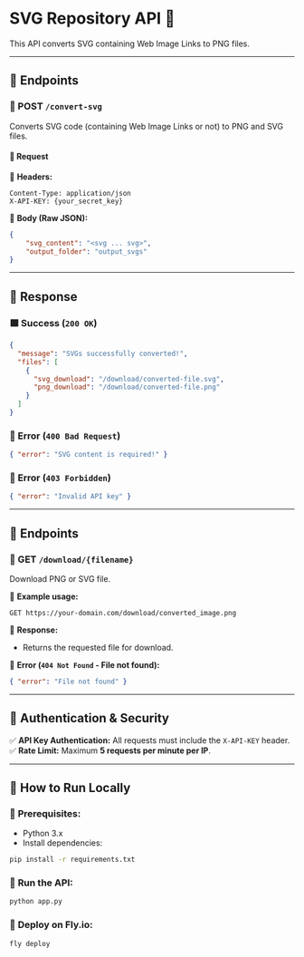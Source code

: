 # SVG Repository API 🚀  
This API converts SVG containing Web Image Links to PNG files.  

---

## **📌 Endpoints**  

### **🔹 POST `/convert-svg`**  
Converts SVG code (containing Web Image Links or not) to PNG and SVG files.  

#### **📌 Request**  

🔹 **Headers:**  
```
Content-Type: application/json  
X-API-KEY: {your_secret_key}
```

🔹 **Body (Raw JSON):**  
```json
{
    "svg_content": "<svg ... svg>",
    "output_folder": "output_svgs"
}
```

---

## **📌 Response**  

### **🟩 Success (`200 OK`)**  
```json
{
  "message": "SVGs successfully converted!",
  "files": [
    {
      "svg_download": "/download/converted-file.svg",
      "png_download": "/download/converted-file.png"
    }
  ]
}
```

### **🔴 Error (`400 Bad Request`)**  
```json
{ "error": "SVG content is required!" }
```

### **🔴 Error (`403 Forbidden`)**  
```json
{ "error": "Invalid API key" }
```

---

## **📌 Endpoints**  

### **🔹 GET `/download/{filename}`**  
Download PNG or SVG file.  

📌 **Example usage:**  
```
GET https://your-domain.com/download/converted_image.png
```

📌 **Response:**  
- Returns the requested file for download.  

📌 **Error (`404 Not Found` - File not found):**  
```json
{ "error": "File not found" }
```

---

## **📌 Authentication & Security**  
✅ **API Key Authentication:** All requests must include the `X-API-KEY` header.  
✅ **Rate Limit:** Maximum **5 requests per minute per IP**.  

---

## **📌 How to Run Locally**  

### 📌 **Prerequisites:**  
- Python 3.x  
- Install dependencies:  
```bash
pip install -r requirements.txt
```

### 📌 **Run the API:**  
```bash
python app.py
```

### 📌 **Deploy on Fly.io:**  
```bash
fly deploy
```